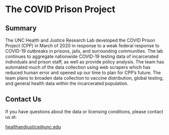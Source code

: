 # The COVID Prison Project

## Summary


The UNC Health and Justice Research Lab developed the COVID Prison Project (CPP) in March of 2020 in response to a weak federal response to COVID-19 outbreaks in prisons, jails, and surrounding communities. The lab continues to aggregate nationwide COVID-19 testing data of incarcerated individuals and prison staff, as well as provide policy analysis. The team has automated much of the data collection using web scrapers which has reduced human error and opened up our time to plan for CPP’s future. The team plans to broaden data collection to vaccine distribution, global testing, and general health data within the incarcerated population.

## Contact Us

If you have questions about the data or licensing conditions, please contact us at:

healthandjustice@unc.edu
